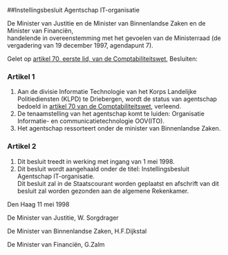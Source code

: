 <meta http-equiv='Content-Type' content='text/html; charset=utf-8' />

##Instellingsbesluit Agentschap IT-organisatie

De Minister van Justitie en de Minister van Binnenlandse Zaken en de Minister van Financiën,  
handelende in overeenstemming met het gevoelen van de Ministerraad (de vergadering van 19 december 1997, agendapunt 7).

Gelet op [artikel 70, eerste lid, van de Comptabiliteitswet](../../../../../wet/comptabiliteitswet/BWBR0003075/README.md),
Besluiten:     

### Artikel  1  

1.  Aan de divisie Informatie Technologie van het Korps Landelijke Politiediensten (KLPD) te Driebergen, wordt de status van agentschap bedoeld in [artikel 70 van de Comptabiliteitswet](../../../../../wet/comptabiliteitswet/BWBR0003075/README.md), verleend.   
2.  De tenaamstelling van het agentschap komt te luiden: Organisatie Informatie- en communicatietechnologie OOV(ITO).   
3.  Het agentschap ressorteert onder de minister van Binnenlandse Zaken.   

### Artikel  2  

1.  Dit besluit treedt in werking met ingang van 1 mei 1998.   
2.  Dit besluit wordt aangehaald onder de titel: Instellingsbesluit Agentschap IT-organisatie.  
Dit besluit zal in de Staatscourant worden geplaatst en afschrift van dit besluit zal worden gezonden aan de algemene Rekenkamer.   

Den Haag 
11 mei 1998    

De 
Minister van Justitie, 
W. Sorgdrager   

De 
Minister van Binnenlandse Zaken, 
H.F.Dijkstal  

De 
Minister van Financiën, 
G.Zalm     
